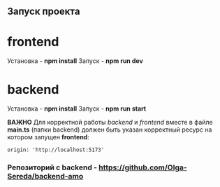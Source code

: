 ## Запуск проекта

# frontend

Установка - **npm install**
Запуск - **npm run dev**

# backend

Установка - **npm install**
Запуск - **npm run start**

**ВАЖНО**
Для корректной работы _backend_ и _frontend_ вместе в файле **main.ts** (папки backend) должен быть указан корректный ресурс на котором запущен **frontend**:

```
origin: 'http://localhost:5173'
```

### Репозиторий с backend - https://github.com/Olga-Sereda/backend-amo